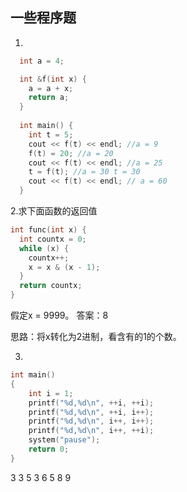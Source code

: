 ## 一些程序题

1.

```c++
  int a = 4;

  int &f(int x) {
    a = a + x;
    return a;
  }
  
  int main() {
    int t = 5;
    cout << f(t) << endl; //a = 9
    f(t) = 20; //a = 20
    cout << f(t) << endl; //a = 25
    t = f(t); //a = 30 t = 30
    cout << f(t) << endl; // a = 60
  }
```

2.求下面函数的返回值

```c++
int func(int x) {
  int countx = 0;
  while (x) {
    countx++;
    x = x & (x - 1);
  }
  return countx;
}
```

假定x = 9999。 答案：8

思路：将x转化为2进制，看含有的1的个数。

3.

```c++
int main()
{
    int i = 1;
    printf("%d,%d\n", ++i, ++i);    
    printf("%d,%d\n", ++i, i++);   
    printf("%d,%d\n", i++, i++);    
    printf("%d,%d\n", i++, ++i);   
    system("pause");
    return 0;
}
```
 3 3 5 3 6 5 8 9 